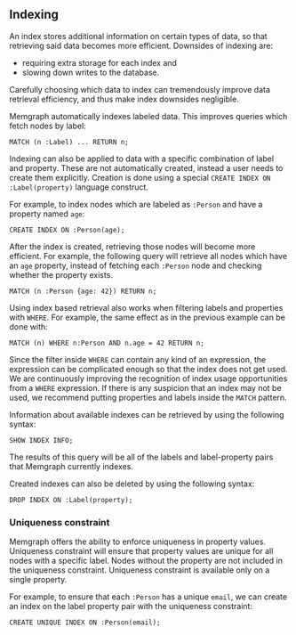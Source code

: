 ## Indexing

An index stores additional information on certain types of data, so that
retrieving said data becomes more efficient. Downsides of indexing are:

  * requiring extra storage for each index and
  * slowing down writes to the database.

Carefully choosing which data to index can tremendously improve data retrieval
efficiency, and thus make index downsides negligible.

Memgraph automatically indexes labeled data. This improves queries
which fetch nodes by label:

```opencypher
MATCH (n :Label) ... RETURN n;
```

Indexing can also be applied to data with a specific combination of label and
property. These are not automatically created, instead a user needs to create
them explicitly. Creation is done using a special
`CREATE INDEX ON :Label(property)` language construct.

For example, to index nodes which are labeled as `:Person` and have a property
named `age`:

```opencypher
CREATE INDEX ON :Person(age);
```

After the index is created, retrieving those nodes will become more efficient.
For example, the following query will retrieve all nodes which have an `age`
property, instead of fetching each `:Person` node and checking whether the
property exists.

```opencypher
MATCH (n :Person {age: 42}) RETURN n;
```

Using index based retrieval also works when filtering labels and properties
with `WHERE`. For example, the same effect as in the previous example can be
done with:

```opencypher
MATCH (n) WHERE n:Person AND n.age = 42 RETURN n;
```

Since the filter inside `WHERE` can contain any kind of an expression, the
expression can be complicated enough so that the index does not get used. We
are continuously improving the recognition of index usage opportunities from a
`WHERE` expression. If there is any suspicion that an index may not be used,
we recommend putting properties and labels inside the `MATCH` pattern.

Information about available indexes can be retrieved by using the following
syntax:

```opencypher
SHOW INDEX INFO;
```
The results of this query will be all of the labels and label-property pairs
that Memgraph currently indexes.

Created indexes can also be deleted by using the following syntax:
```opencypher
DROP INDEX ON :Label(property);
```

### Uniqueness constraint

Memgraph offers the ability to enforce uniqueness in property values. Uniqueness
constraint will ensure that property values are unique for all nodes with a
specific label. Nodes without the property are not included in the uniqueness
constraint. Uniqueness constraint is available only on a single property.

For example, to ensure that each `:Person` has a unique `email`, we can create
an index on the label property pair with the uniqueness constraint:
```opencypher
CREATE UNIQUE INDEX ON :Person(email);
```
